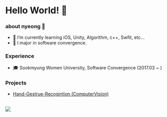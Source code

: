 # Hello World! 👾

### about nyeong 🐯
- 🌱 I’m currently learning iOS, Unity, Algorithm, c++, Swfit, etc...
- 🏫 I major in software convergence.

### Experience
- 🎓 Sookmyung Women University, Software Convergence (2017.03 ~ )

### Projects
- [Hand-Gestrue-Recogintion (ComputerVision)](https://github.com/donnyrla10/Hand-Gesture-Recognition)

<br>

<img align='center' src="http://mazassumnida.wtf/api/v2/generate_badge?boj=donna1030">
